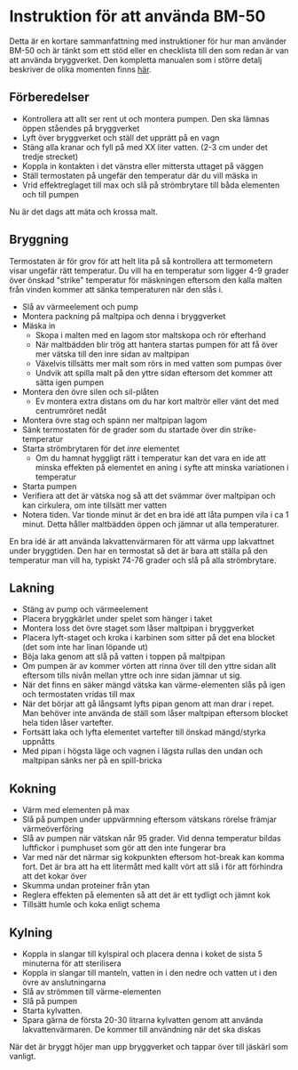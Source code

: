 # Instruktion för att använda BM-50 

Detta är en kortare sammanfattning med instruktioner för hur man använder BM-50 och är tänkt som ett stöd eller en checklista till den som redan är van att använda bryggverket. Den kompletta manualen som i större detalj beskriver de olika momenten finns [här](Manual%20BM50.md).

## Förberedelser

- Kontrollera att allt ser rent ut och montera pumpen. Den ska lämnas öppen ståendes på bryggverket 
- Lyft över bryggverket och ställ det upprätt på en vagn
- Stäng alla kranar och fyll på med XX liter vatten. (2-3 cm under det tredje strecket) 
- Koppla in kontakten i det vänstra eller mittersta uttaget på väggen
- Ställ termostaten på ungefär den temperatur där du vill mäska in 
- Vrid effektreglaget till max och slå på strömbrytare till båda elementen och till pumpen

Nu är det dags att mäta och krossa malt.

## Bryggning

Termostaten är för grov för att helt lita på så kontrollera att termometern visar ungefär rätt temperatur. Du vill ha en temperatur som ligger 4-9 grader över önskad "strike" temperatur för mäskningen eftersom den kalla malten från vinden kommer att sänka temperaturen när den slås i.

- Slå av värmeelement och pump
- Montera packning på maltpipa och denna i bryggverket
- Mäska in
  - Skopa i malten med en lagom stor maltskopa och rör efterhand
  - När maltbädden blir trög att hantera startas pumpen för att få över mer vätska till den inre sidan av maltpipan
  - Växelvis tillsätts mer malt som rörs in med vatten som pumpas över
  - Undvik att spilla malt på den yttre sidan eftersom det kommer att sätta igen pumpen
- Montera den övre silen och sil-plåten
  - Ev montera extra distans om du har kort maltrör eller vänt det med centrumröret nedåt
- Montera övre stag och spänn ner maltpipan lagom
- Sänk termostaten för de grader som du startade över din strike-temperatur
- Starta strömbrytaren för det *inre* elementet
  - Om du hamnat hyggligt rätt i temperatur kan det vara en ide att minska effekten på elementet en aning i syfte att minska variationen i temperatur
- Starta pumpen
- Verifiera att det är vätska nog så att det svämmar över maltpipan och kan cirkulera, om inte tillsätt mer vatten
- Notera tiden. Var tionde minut är det en bra idé att låta pumpen vila i ca 1 minut. Detta håller maltbädden öppen och jämnar ut alla temperaturer.

En bra idé är att använda lakvattenvärmaren för att värma upp lakvattnet under bryggtiden. Den har en termostat så det är bara att ställa på den temperatur man vill ha, typiskt 74-76 grader och slå på alla strömbrytare.

## Lakning

- Stäng av pump och värmeelement
- Placera bryggkärlet under spelet som hänger i taket
- Montera loss det övre staget som låser maltpipan i bryggverket
- Placera lyft-staget och kroka i karbinen som sitter på det ena blocket (det som inte har linan löpande ut)
- Böja laka genom att slå på vatten i toppen på maltpipan
- Om pumpen är av kommer vörten att rinna över till den yttre sidan allt eftersom tills nivån mellan yttre och inre sidan jämnar ut sig.
- När det finns en säker mängd vätska kan värme-elementen slås på igen och termostaten vridas till max
- När det börjar att gå långsamt lyfts pipan genom att man drar i repet. Man behöver inte använda de ställ som låser maltpipan eftersom blocket hela tiden låser vartefter.
- Fortsätt laka och lyfta elementet vartefter till önskad mängd/styrka uppnåtts
- Med pipan i högsta läge och vagnen i lägsta rullas den undan och maltpipan sänks ner på en spill-bricka

## Kokning

- Värm med elementen på max 
- Slå på pumpen under uppvärmning eftersom vätskans rörelse främjar värmeöverföring
- Slå av pumpen när vätskan når 95 grader. Vid denna temperatur bildas luftfickor i pumphuset som gör att den inte fungerar bra
- Var med när det närmar sig kokpunkten eftersom hot-break kan komma fort. Det är bra att ha ett litermått med kallt vört att slå i för att förhindra att det kokar över 
- Skumma undan proteiner från ytan
- Reglera effekten på elementen så att det är ett tydligt och jämnt kok
- Tillsätt humle och koka enligt schema

## Kylning

- Koppla in slangar till kylspiral och placera denna i koket de sista 5 minuterna för att sterilisera
- Koppla in slangar till manteln, vatten in i den nedre och vatten ut i den övre av anslutningarna
- Slå av strömmen till värme-elementen
- Slå på pumpen
- Starta kylvatten. 
- Spara gärna de första 20-30 litrarna kylvatten genom att använda lakvattenvärmaren. De kommer till användning när det ska diskas 

När det är bryggt höjer man upp bryggverket och tappar över till jäskärl som vanligt.